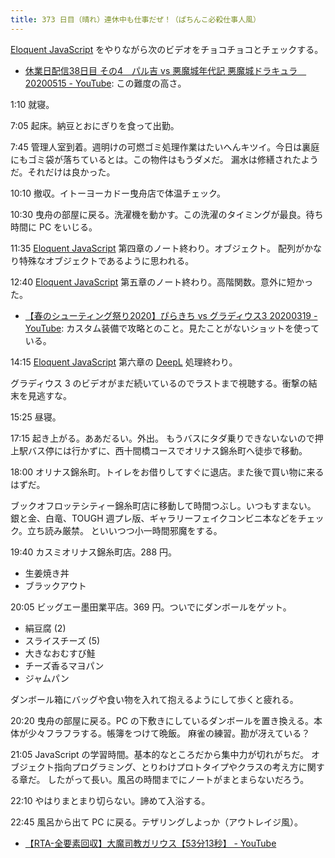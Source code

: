```yaml
---
title: 373 日目（晴れ）連休中も仕事だぜ！（ぱちんこ必殺仕事人風）
---
```


[Eloquent JavaScript][Haverbeke18] をやりながら次のビデオをチョコチョコとチェックする。

* [休業日配信38日目 その4　パル吉 vs 悪魔城年代記 悪魔城ドラキュラ　20200515 - YouTube](https://www.youtube.com/watch?v=y9a-gyxO8lw):
  この難度の高さ。

1:10 就寝。

7:05 起床。納豆とおにぎりを食って出勤。

7:45 管理人室到着。週明けの可燃ゴミ処理作業はたいへんキツイ。今日は裏庭にもゴミ袋が落ちているとは。この物件はもうダメだ。
漏水は修繕されたようだ。それだけは良かった。

10:10 撤収。イトーヨーカドー曳舟店で体温チェック。

10:30 曳舟の部屋に戻る。洗濯機を動かす。この洗濯のタイミングが最良。待ち時間に PC をいじる。

11:35 [Eloquent JavaScript][Haverbeke18] 第四章のノート終わり。オブジェクト。
配列がかなり特殊なオブジェクトであるように思われる。

12:40 [Eloquent JavaScript][Haverbeke18] 第五章のノート終わり。高階関数。意外に短かった。

* [【春のシューティング祭り2020】ぴらきち vs グラディウス3 20200319 - YouTube](https://www.youtube.com/watch?v=9ij2i0lZ2so):
  カスタム装備で攻略とのこと。見たことがないショットを使っている。

14:15 [Eloquent JavaScript][Haverbeke18] 第六章の [DeepL] 処理終わり。

グラディウス 3 のビデオがまだ続いているのでラストまで視聴する。衝撃の結末を見逃すな。

15:25 昼寝。

17:15 起き上がる。ああだるい。外出。
もうバスにタダ乗りできないないので押上駅バス停には行かずに、西十間橋コースでオリナス錦糸町へ徒歩で移動。

18:00 オリナス錦糸町。トイレをお借りしてすぐに退店。また後で買い物に来るはずだ。

ブックオフロッテシティー錦糸町店に移動して時間つぶし。いつもすまない。
銀と金、白竜、TOUGH 週プレ版、ギャラリーフェイクコンビニ本などをチェック。立ち読み厳禁。
といいつつ小一時間邪魔をする。

19:40 カスミオリナス錦糸町店。288 円。

* 生姜焼き丼
* ブラックアウト

20:05 ビッグエー墨田業平店。369 円。ついでにダンボールをゲット。

* 絹豆腐 (2)
* スライスチーズ (5)
* 大きなおむすび鮭
* チーズ香るマヨパン
* ジャムパン

ダンボール箱にバッグや食い物を入れて抱えるようにして歩くと疲れる。

20:20 曳舟の部屋に戻る。PC の下敷きにしているダンボールを置き換える。本体が少々フラフラする。帳簿をつけて晩飯。
麻雀の練習。勘が冴えている？

21:05 JavaScript の学習時間。基本的なところだから集中力が切れがちだ。
オブジェクト指向プログラミング、とりわけプロトタイプやクラスの考え方に関する章だ。
したがって長い。風呂の時間までにノートがまとまらないだろう。

22:10 やはりまとまり切らない。諦めて入浴する。

22:45 風呂から出て PC に戻る。テザリングしよっか（アウトレイジ風）。

* [【RTA-全要素回収】大魔司教ガリウス【53分13秒】 - YouTube](https://www.youtube.com/watch?v=BCsv9Lf3uYg)

[DeepL]: https://www.deepl.com/translator
[Haverbeke18]: https://eloquentjavascript.net/
